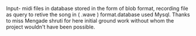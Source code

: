 Input- midi files in database stored in the form of blob format,
recording file as query to retive the song in ( .wave ) format.database used Mysql.
Thanks to miss Mengade shruti for here initial ground work without whom the project wouldn't have been possible. 
